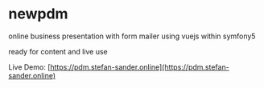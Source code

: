 # newpdm
online business presentation with form mailer using vuejs within symfony5

ready for content and live use

Live Demo: [https://pdm.stefan-sander.online](https://pdm.stefan-sander.online)

